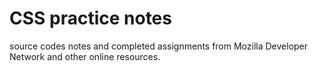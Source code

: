 # CSS practice notes

source codes notes and completed assignments from Mozilla Developer Network and other online resources. 
 